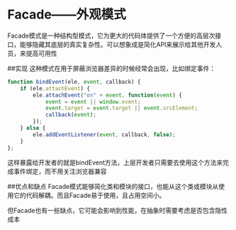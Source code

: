 Facade——外观模式
===
Facade模式是一种结构型模式，它为更大的代码体提供了一个方便的高层次接口，能够隐藏其底层的真实复杂性。可以想象成是简化API来展示给其他开发人员，来提高可用性


##实现
这种模式在用于屏蔽浏览器差异的时候经常会出现，比如绑定事件：
```javascript
function bindEvent(ele, event, callback) {
    if (ele.attachEvent) {
        ele.attachEvent("on" + event, function(event) {
            event = event || window.event;
            event.target = event.target || event.srcElement;
            callback(event);
        });
    } else {
        ele.addEventListener(event, callback, false);
    }
};
```
这样暴露给开发者的就是bindEvent方法，上层开发者只需要去使用这个方法来完成事件绑定，而不用关注浏览器兼容

##优点和缺点
Facade模式能够简化类和模块的接口，也能从这个类或模块从使用它的代码解耦。而且Facade易于使用，且占用空间小。

但Facade也有一些缺点，它可能会影响到性能，在抽象时需要考虑是否包含隐性成本